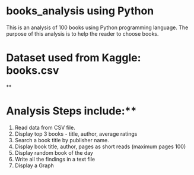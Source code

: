 # books_analysis using Python
This is an analysis of 100 books using Python programming language. 
The purpose of this analysis is to help the reader to choose books.

# Dataset used from Kaggle: books.csv
**
# Analysis Steps include:**
1. Read data from CSV file.
2. Display top 3 books - title, author, average ratings
3. Search a book title by  publisher name.
4. Display book title, author, pages as short reads (maximum pages 100)
5. Display random book of the day
6. Write all the findings in a text file
7. Display a Graph
